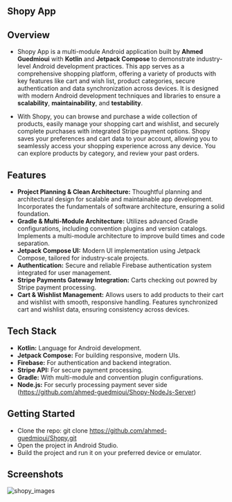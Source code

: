 ##  **Shopy App** ##


## Overview
- Shopy App is a multi-module Android application built by **Ahmed Guedmioui** with **Kotlin** and **Jetpack Compose** to demonstrate industry-level Android development practices. This app serves as a comprehensive shopping platform, offering a variety of products with key features like cart and wish list, product categories, secure authentication and data synchronization across devices. It is designed with modern Android development techniques and libraries to ensure a **scalability**, **maintainability**, and **testability**. 

- With Shopy, you can browse and purchase a wide collection of products, easily manage your shopping cart and wishlist, and securely complete purchases with integrated Stripe payment options. Shopy saves your preferences and cart data to your account, allowing you to seamlessly access your shopping experience across any device. You can explore products by category, and review your past orders.


## Features
- **Project Planning & Clean Architecture:**
Thoughtful planning and architectural design for scalable and maintainable app development.
Incorporates the fundamentals of software architecture, ensuring a solid foundation.
- **Gradle & Multi-Module Architecture:**
Utilizes advanced Gradle configurations, including convention plugins and version catalogs.
Implements a multi-module architecture to improve build times and code separation.
- **Jetpack Compose UI:**
Modern UI implementation using Jetpack Compose, tailored for industry-scale projects.
- **Authentication:**
Secure and reliable Firebase authentication system integrated for user management.
- **Stripe Payments Gateway Integration:**
Carts checking out powred by Stripe payment processing.
- **Cart & Wishlist Management:**
Allows users to add products to their cart and wishlist with smooth, responsive handling.
Features synchronized cart and wishlist data, ensuring consistency across devices.

## Tech Stack

- **Kotlin:** Language for Android development.
- **Jetpack Compose:** For building responsive, modern UIs.
- **Firebase:** For authentication and backend integration.
- **Stripe API:** For secure payment processing.
- **Gradle:** With multi-module and convention plugin configurations.
- **Node.js:** For securly processing payment sever side (https://github.com/ahmed-guedmioui/Shopy-NodeJs-Server)

## Getting Started
- Clone the repo:
git clone https://github.com/ahmed-guedmioui/Shopy.git
- Open the project in Android Studio.
- Build the project and run it on your preferred device or emulator.


## Screenshots
![shopy_images](https://github.com/user-attachments/assets/c75686f9-6c45-4873-b0a6-5fd4b30e8242)















